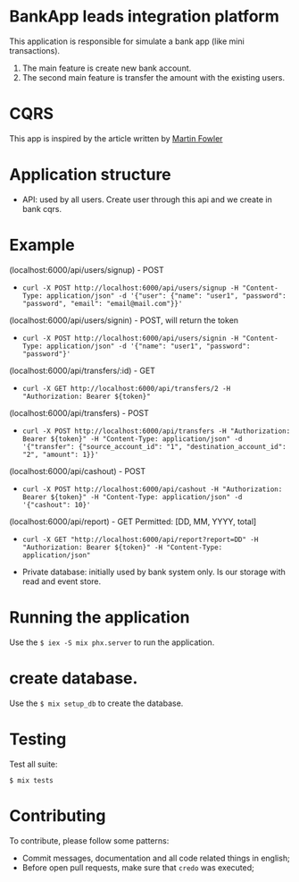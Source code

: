 # BankApp leads integration platform

This application is responsible for simulate a bank app (like mini transactions).

1. The main feature is create new bank account.
2. The second main feature is transfer the amount with the existing users.

# CQRS

This app is inspired by the article written by [Martin Fowler](https://martinfowler.com/bliki/CQRS.html)

# Application structure

  - API: used by all users. Create user through this api and we create in bank cqrs.

 # Example

 (localhost:6000/api/users/signup) - POST
  - `curl -X POST http://localhost:6000/api/users/signup -H "Content-Type: application/json" -d '{"user": {"name": "user1", "password": "password", "email": "email@mail.com"}}'`

 (localhost:6000/api/users/signin) - POST, will return the token
 - `curl -X POST http://localhost:6000/api/users/signin -H "Content-Type: application/json" -d '{"name": "user1", "password": "password"}'`

 (localhost:6000/api/transfers/:id) - GET
  - `curl -X GET http://localhost:6000/api/transfers/2 -H "Authorization: Bearer ${token}"`

 (localhost:6000/api/transfers) - POST
  - `curl -X POST http://localhost:6000/api/transfers -H "Authorization: Bearer ${token}" -H "Content-Type: application/json" -d '{"transfer": {"source_account_id": "1", "destination_account_id": "2", "amount": 1}}'`

 (localhost:6000/api/cashout) - POST
  - `curl -X POST http://localhost:6000/api/cashout -H "Authorization: Bearer ${token}" -H "Content-Type: application/json" -d '{"cashout": 10}'`

 (localhost:6000/api/report) - GET Permitted: [DD, MM, YYYY, total]
  - `curl -X GET "http://localhost:6000/api/report?report=DD" -H "Authorization: Bearer ${token}" -H "Content-Type: application/json"`


 - Private database: initially used by bank system only. Is our storage with read and event store.

 # Running the application

 Use the `$ iex -S mix phx.server` to run the application.

 # create database.

 Use the `$ mix setup_db` to create the database.

 # Testing

 Test all suite:

 `$ mix tests`

 # Contributing

 To contribute, please follow some patterns:
  - Commit messages, documentation and all code related things in english;
  - Before open pull requests, make sure that `credo` was executed;
